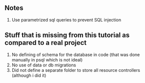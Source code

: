 ## Notes
1. Use parametrized sql queries to prevent SQL injection


## Stuff that is missing from this tutorial as compared to a real project
1. No defining of schema for the database in code (that was done manually in psql which is not ideal)
2. No use of data or db migrations
3. Did not define a separate folder to store all resource controllers (although i did it)
